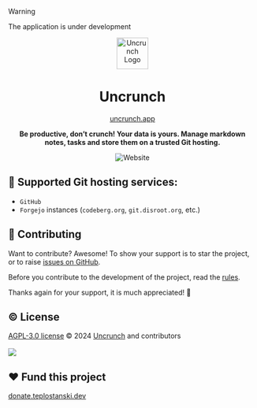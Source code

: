 > [!WARNING]
> The application is under development

<div align="center">
<img src="https://raw.githubusercontent.com/uncrunch-app/uncrunch.app/main/logo.svg" alt="Uncrunch Logo" width="64">

<h1>Uncrunch</h1>

<a href="https://uncrunch.app">uncrunch.app</a>

<b>Be productive, don’t crunch! Your data is yours. Manage markdown notes, tasks and store them on a trusted Git hosting.</b>

  <img alt="Website" src="https://img.shields.io/website?url=https%3A%2F%2Funcrunch.app&up_message=online&up_color=07912E&down_message=offline&down_color=d94a4a&style=flat-square&label=uncrunch.app&labelColor=1f2033">

</div>

## 🦾 Supported Git hosting services:

- `GitHub`
- `Forgejo` instances (`codeberg.org`, `git.disroot.org`, etc.)

## 🤝 Contributing

Want to contribute? Awesome! To show your support is to star the project, or to raise [issues on GitHub](https://github.com/uncrunch-app/uncrunch.app/issues).

Before you contribute to the development of the project, read the [rules](https://github.com/uncrunch-app/uncrunch.app/blob/main/CONTRIBUTING.md).

Thanks again for your support, it is much appreciated! 🙏

<h2> © License</h2>
<a href="https://github.com/uncrunch-app/uncrunch.app/blob/main/LICENSE">AGPL-3.0 license</a> © 2024 <a href="https://github.com/uncrunch-app">Uncrunch</a> and contributors

<br/>
<br/>

<a href="https://github.com/uncrunch-app/uncrunch.app/graphs/contributors">
  <img src="https://contrib.rocks/image?repo=uncrunch-app/uncrunch.app" />
</a>

<h2>❤ Fund this project</h2>
<a href="https://donate.teplostanski.dev" target="_blank">donate.teplostanski.dev</a>
